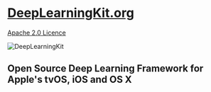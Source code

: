 # [DeepLearningKit.org](http://deeplearningkit.org)

[Apache 2.0 Licence](https://github.com/DeepLearningKit/DeepLearningKit/blob/master/LICENSE)

![DeepLearningKit](http://deeplearningkit.github.io/DeepLearningKit/imgs/DeepLearningKitWebLogo.png)

## Open Source Deep Learning Framework for Apple's tvOS, iOS and OS X


